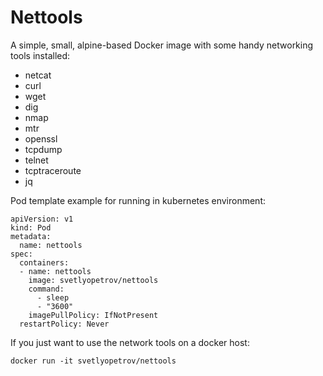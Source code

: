 # Nettools

A simple, small, alpine-based Docker image with some handy networking tools
installed:

- netcat
- curl
- wget
- dig
- nmap
- mtr
- openssl
- tcpdump
- telnet
- tcptraceroute
- jq


Pod template example for running in kubernetes environment:
````
apiVersion: v1
kind: Pod
metadata:
  name: nettools
spec:
  containers:
  - name: nettools
    image: svetlyopetrov/nettools
    command:
      - sleep
      - "3600"
    imagePullPolicy: IfNotPresent
  restartPolicy: Never
````

If you just want to use the network tools on a docker host:

`docker run -it svetlyopetrov/nettools`
